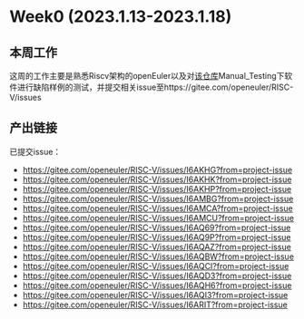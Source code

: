 # Week0 (2023.1.13-2023.1.18)
## 本周工作
这周的工作主要是熟悉Riscv架构的openEuler以及对[该仓库](https://gitee.com/yunxiangluo/openeuler-riscv-2203-v2-test/tree/master)Manual_Testing下软件进行缺陷样例的测试，并提交相关issue至https://gitee.com/openeuler/RISC-V/issues

## 产出链接
已提交issue：
- https://gitee.com/openeuler/RISC-V/issues/I6AKHG?from=project-issue
- https://gitee.com/openeuler/RISC-V/issues/I6AKHK?from=project-issue
- https://gitee.com/openeuler/RISC-V/issues/I6AKHP?from=project-issue
- https://gitee.com/openeuler/RISC-V/issues/I6AMBG?from=project-issue
- https://gitee.com/openeuler/RISC-V/issues/I6AMCA?from=project-issue
- https://gitee.com/openeuler/RISC-V/issues/I6AMCU?from=project-issue
- https://gitee.com/openeuler/RISC-V/issues/I6AQ69?from=project-issue
- https://gitee.com/openeuler/RISC-V/issues/I6AQ9P?from=project-issue
- https://gitee.com/openeuler/RISC-V/issues/I6AQAZ?from=project-issue
- https://gitee.com/openeuler/RISC-V/issues/I6AQBW?from=project-issue
- https://gitee.com/openeuler/RISC-V/issues/I6AQCI?from=project-issue
- https://gitee.com/openeuler/RISC-V/issues/I6AQD3?from=project-issue
- https://gitee.com/openeuler/RISC-V/issues/I6AQH6?from=project-issue
- https://gitee.com/openeuler/RISC-V/issues/I6AQI3?from=project-issue
- https://gitee.com/openeuler/RISC-V/issues/I6ARIT?from=project-issue
